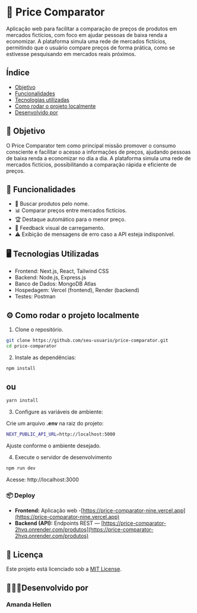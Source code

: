# 🛒 Price Comparator

Aplicação web para facilitar a comparação de preços de produtos em mercados fictícios, com foco em ajudar pessoas de baixa renda a economizar.
A plataforma simula uma rede de mercados fictícios, permitindo que o usuário compare preços de forma prática, como se estivesse pesquisando em mercados reais próximos.

## Índice

- <a href="#objetivo">Objetivo</a>
- <a href="#funcionalidades">Funcionalidades</a>
- <a href="#tecnologias-utilizadas">Tecnologias utilizadas</a>
- <a href="#como-rodar-o-projeto-localmente"> Como rodar o projeto localmente</a>
- <a href="#desenvolvido-por"> Desenvolvido por</a>


## 🎯 Objetivo
O Price Comparator tem como principal missão promover o consumo consciente e facilitar o acesso a informações de preços, ajudando pessoas de baixa renda a economizar no dia a dia.
A plataforma simula uma rede de mercados fictícios, possibilitando a comparação rápida e eficiente de preços.

## 🚀 Funcionalidades
- 🔎 Buscar produtos pelo nome.
- 📊 Comparar preços entre mercados fictícios.
- 🏆 Destaque automático para o menor preço.
- 🔄 Feedback visual de carregamento.
- ⚠️ Exibição de mensagens de erro caso a API esteja indisponível.

## 🖥️ Tecnologias Utilizadas
- Frontend: Next.js, React, Tailwind CSS
- Backend: Node.js, Express.js
- Banco de Dados: MongoDB Atlas
- Hospedagem: Vercel (frontend), Render (backend)
- Testes: Postman

## ⚙️ Como rodar o projeto localmente

1. Clone o repositório.
```bash
git clone https://github.com/seu-usuario/price-comparator.git
cd price-comparator
```

2. Instale as dependências:
```bash
npm install
```
## ou
```bash
yarn install
```

3. Configure as variáveis de ambiente:

Crie um arquivo **.env** na raiz do projeto:
```bash
NEXT_PUBLIC_API_URL=http://localhost:5000
```
Ajuste conforme o ambiente desejado.

4. Execute o servidor de desenvolvimento
```bash
npm run dev
```
Acesse: http://localhost:3000

### 📦 Deploy
- **Frontend:** Aplicação web -[https://price-comparator-nine.vercel.app](https://price-comparator-nine.vercel.app)
- **Backend (API):** Endpoints REST — [https://price-comparator-2hvq.onrender.com/produtos](https://price-comparator-2hvq.onrender.com/produtos)

## 📄 Licença
Este projeto está licenciado sob a [MIT License](./LICENSE.md).

## 👩🏽‍💻Desenvolvido por
### Amanda Hellen

